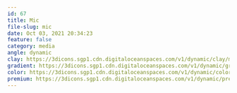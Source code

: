 ```yaml
---
id: 67
title: Mic
file-slug: mic
date: Oct 03, 2021 20:34:23
feature: false
category: media
angle: dynamic
clay: https://3dicons.sgp1.cdn.digitaloceanspaces.com/v1/dynamic/clay/mic-dynamic-clay.png
gradient: https://3dicons.sgp1.cdn.digitaloceanspaces.com/v1/dynamic/gradient/mic-dynamic-gradient.png
color: https://3dicons.sgp1.cdn.digitaloceanspaces.com/v1/dynamic/color/mic-dynamic-color.png
premium: https://3dicons.sgp1.cdn.digitaloceanspaces.com/v1/dynamic/premium/mic-dynamic-premium.png
---
```

